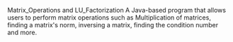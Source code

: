 Matrix_Operations and LU_Factorization
A Java-based program that allows users to perform matrix operations such as Multiplication of matrices, finding a matrix's norm, inversing a matrix, finding the condition number and more.
